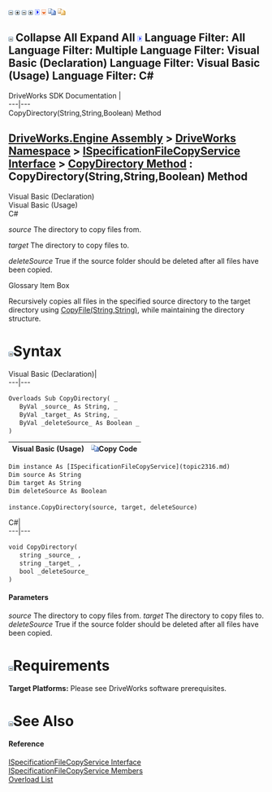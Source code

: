 ![](dotnetimages/collapse.gif) ![](dotnetimages/expand.gif) ![](dotnetimages/collapse.gif) ![](dotnetimages/expand.gif) ![](dotnetimages/drpdown.gif) ![](dotnetimages/drpdown_orange.gif) ![](dotnetimages/copycode.gif) ![](dotnetimages/copycodeHighlight.gif)

![](dotnetimages/collapse.gif) Collapse All Expand All ![](dotnetimages/drpdown.gif) Language Filter: All  Language Filter: Multiple  Language Filter: Visual Basic (Declaration) Language Filter: Visual Basic (Usage) Language Filter: C#  
---  
DriveWorks SDK Documentation  |   
---|---  
CopyDirectory(String,String,Boolean) Method   
  
[DriveWorks.Engine Assembly](topic2156.md) > [DriveWorks Namespace](topic2159.md) > [ISpecificationFileCopyService Interface](topic2316.md) > [CopyDirectory Method](topic2321.md) : CopyDirectory(String,String,Boolean) Method  
---  
  
Visual Basic (Declaration)    
Visual Basic (Usage)    
C# 

_source_
    The directory to copy files from.

_target_
    The directory to copy files to.

_deleteSource_
    True if the source folder should be deleted after all files have been copied.

Glossary Item Box

Recursively copies all files in the specified source directory to the target directory using [CopyFile(String,String)](topic2326.md), while maintaining the directory structure. 

# ![](dotnetimages/collapse.gif)Syntax

Visual Basic (Declaration)|   
---|---  
      
    
    Overloads Sub CopyDirectory( _
       ByVal _source_ As String, _
       ByVal _target_ As String, _
       ByVal _deleteSource_ As Boolean _
    )   
  
Visual Basic (Usage)| ![](dotnetimages/copycode.gif)Copy Code  
---|---  
      
    
    Dim instance As [ISpecificationFileCopyService](topic2316.md)
    Dim source As String
    Dim target As String
    Dim deleteSource As Boolean
     
    instance.CopyDirectory(source, target, deleteSource)  
  
C#|   
---|---  
      
    
    void CopyDirectory( 
       string _source_ ,
       string _target_ ,
       bool _deleteSource_
    )  
  
#### Parameters

 _source_
    The directory to copy files from.
_target_
    The directory to copy files to.
_deleteSource_
    True if the source folder should be deleted after all files have been copied.

# ![](dotnetimages/collapse.gif)Requirements

**Target Platforms:** Please see DriveWorks software prerequisites.

# ![](dotnetimages/collapse.gif)See Also

#### Reference

[ISpecificationFileCopyService Interface](topic2316.md)   
[ISpecificationFileCopyService Members](topic2317.md)   
[Overload List](topic2321.md)


